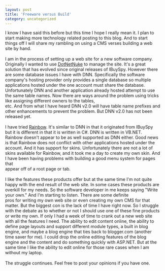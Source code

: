 ```yaml
---
layout: post
title: 'Freeware versus Build'
category: uncategorized
---
```


I know I have said this before but this time I hope I really mean it.  I plan to start making more technology related posting to this blog.  And to start things off I will share my rambling on using a CMS verses building a web site by hand.
<br />
<br />I am in the process of setting up a web site for a new software company.  Originally I wanted to use <a href="http://www.dotnetnuke.com/">DotNetNuke</a> to manage the site.  It's a great solution that has evolved since original releases of IBuySpy.  However there are some database issues I have with DNN.  Specifically the software company's hosting provider only provides a single database so multiple applications hosted under the one account must share the database.  Unfortunately DNN and another application already hosted attempt to use the same table names.  Now there are ways around the problem using tricks like assigning different owners to the tables,
<br />etc.  And from what I have heard DNN v2.0 will have table name prefixes and other enhancements to prevent the problem.  But DNN v2.0 has not been released yet.
<br />
<br />I have tried <a href="http://www.rainbowportal.net/">Rainbow</a>.  It's similar to DNN in that it originated from IBuySpy but it is different in that it is written in C#.  DNN is written in VB.NET.  Rainbow doesn't appear to be as well supported as DNN either.  Good news is that Rainbow does not conflict with other applications hosted under the account.  And it has support for skins.  Unfortunately there are not a lot of skins available for Rainbow, and it took me a day to create my own skin.  And I have been having problems with building a good menu system for pages that
<br />appear off of a root page or tab.
<br />
<br />I like the features these products offer but at the same time I'm not quite happy with the end result of the web site.  In some cases these products are overkill for my needs.  So the software developer in me keeps saying "Write your own."  And I'm starting to listen.  There are some definite
<br />pros for writing my own web site or even creating my own CMS for that matter.  But the biggest con is the lack of time I have right now.  So I struggle with the debate as to whether or not I should use one of these fine products or write my own.  If only I had a week of time to crank out a new web site with all the features I need.  The ability to edit content online, the ability to define page layouts and support different module types, a built in blog engine, and maybe a blog engine that ties back to blogger.com (another time saver for me).  I could drop the online editing features of the blog engine and the content and do something quickly with ASP.NET.  But at the same time I like the ability to edit online for those rare cases when I am without my laptop.
<br />
<br />The struggle continues.  Feel free to post your opinions if you have one.
